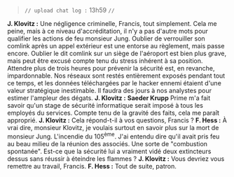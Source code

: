 > `// upload chat log :` 13h59 `//`

**J. Klovitz :** Une négligence criminelle, Francis, tout simplement. Cela me peine, mais à ce niveau d'accréditation, il n'y a pas d'autre mots pour qualifier les actions de feu monsieur Jung. Oublier de verrouiller son comlink après un appel extérieur est une entorse au règlement, mais passe encore. Oublier le dit comlink sur un siège de l'aéroport est bien plus grave, mais peut être excusé compte tenu du stress inhérent à sa position. Attendre plus de trois heures pour prévenir la sécurité est, en revanche, impardonnable. Nos réseaux sont restés entièrement exposés pendant tout ce temps, et les données téléchargées par le hacker ennemi étaient d'une valeur stratégique inestimable. Il faudra des jours à nos analystes pour estimer l'ampleur des dégats.
**J. Klovitz :** **Saeder Krupp** Prime m'a fait savoir qu'un stage de sécurité informatique serait imposé à tous les employés du services. Compte tenu de la gravité des faits, cela me paraît approprié.
**J. Klovitz :** Cela répond-t-il à vos questions, Francis ?
**F. Hess :** À vrai dire, monsieur Klovitz, je voulais surtout en savoir plus sur la mort de monsieur Jung. L'incendie du 105<sup>ème</sup>. J'ai entendu dire qu'il avait pris feu au beau milieu de la réunion des associés. Une sorte de "combustion spontanée". Est-ce que la sécurité lui a vraiment vidé deux extincteurs dessus sans réussir à éteindre les flammes ?
**J. Klovitz :** Vous devriez vous remettre au travail, Francis.
**F. Hess :** Tout de suite, patron.
